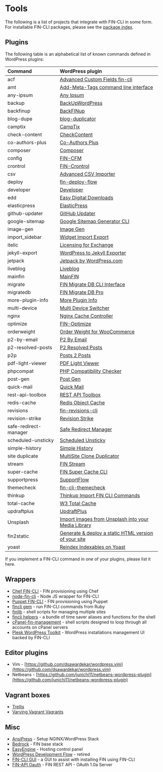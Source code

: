 # Tools

The following is a list of projects that integrate with FIN-CLI in some form. For installable FIN-CLI packages, please see the [package index](https://fin-cli.org/package-index/).

## Plugins

The following table is an alphabetical list of known commands defined in WordPress plugins:

| **Command**           | **WordPress plugin**
|:----------------------|:---------------------------------------------------------------
| acf                   | [Advanced Custom Fields fin-cli](https://github.com/hoppinger/advanced-custom-fields-fincli)
| amt                   | [Add-Meta-Tags command line interface](http://www.codetrax.org/projects/fin-add-meta-tags/wiki/Command_Line_Interface)
| any-ipsum             | [Any Ipsum](https://wordpress.org/plugins/any-ipsum/)
| backup                | [BackUpWordPress](https://wordpress.org/plugins/backupwordpress/)
| backfinup              | [BackFINup](https://wordpress.org/plugins/backfinup/)
| blog-dupe             | [blog-duplicator](https://github.com/trepmal/blog-duplicator)
| camptix               | [CampTix](https://github.com/Automattic/camptix)
| check-content         | [CheckContent](https://github.com/mattclegg/fin-cli_check-content)
| co-authors-plus       | [Co-Authors Plus](https://github.com/automattic/co-authors-plus)
| composer              | [Composer](http://wordpress.org/plugins/composer)
| config                | [FIN-CFM](https://wordpress.org/plugins/fin-cfm/)
| crontrol              | [FIN-Crontrol](http://wordpress.org/plugins/fin-crontrol/)
| csv                   | [Advanced CSV Importer](https://wordpress.org/plugins/advanced-csv-importer/)
| deploy                | [fin-deploy-flow](https://github.com/demental/fin-deploy-flow)
| developer             | [Developer](http://wordpress.org/plugins/developer/)
| edd                   | [Easy Digital Downloads](https://easydigitaldownloads.com/docs/fin-cli-commands/)
| elasticpress          | [ElasticPress](https://github.com/10up/ElasticPress)
| github-updater        | [GitHub Updater](https://github.com/afragen/github-updater)
| google-sitemap        | [Google Sitemap Generator CLI](https://github.com/fin-cli/google-sitemap-generator-cli)
| image-gen             | [Image Gen](https://github.com/trepmal/image-gen/)
| import_sidebar        | [Widget Import Export](https://github.com/cftp/widget-importer)
| itelic                | [Licensing for Exchange](https://github.com/iron-bound-designs/exchange-addon-licensing)
| jekyll-export         | [WordPress to Jekyll Exporter](https://github.com/benbalter/wordpress-to-jekyll-exporter/)
| jetpack               | [Jetpack by WordPress.com](http://wordpress.org/plugins/jetpack/)
| liveblog              | [Liveblog](http://wordpress.org/plugins/liveblog/)
| mainfin                | [MainFIN](https://mainfin.com/)
| migrate               | [FIN Migrate DB CLI Interface](https://github.com/duncanjbrown/FIN-CLI-Migrate/)
| migratedb             | [FIN Migrate DB Pro](https://deliciousbrains.com/fin-migrate-db-pro/doc/cli-addon/)
| more-plugin-info      | [More Plugin Info](http://wordpress.org/plugins/more-plugin-info/)
| multi-device          | [Multi Device Switcher](https://wordpress.org/plugins/multi-device-switcher/)
| nginx                 | [Nginx Cache Controller](http://wordpress.org/plugins/nginx-champuru/)
| optimize              | [FIN-Optimize](https://getfino.com/)
| orderweight           | [Order Weight for WooCommerce](https://wordpress.org/plugins/woo-order-weight/)
| p2-by-email           | [P2 By Email](https://github.com/humanmade/P2-By-Email)
| p2-resolved-posts     | [P2 Resolved Posts](http://wordpress.org/plugins/p2-resolved-posts/)
| p2p                   | [Posts 2 Posts](http://wordpress.org/plugins/posts-to-posts/)
| pdf-light-viewer      | [PDF Light Viewer](https://github.com/antongorodezkiy/pdf-light-viewer)
| phpcompat             | [PHP Compatibility Checker](https://wordpress.org/plugins/php-compatibility-checker/)
| post-gen              | [Post Gen](https://github.com/trepmal/post-gen/)
| quick-mail            | [Quick Mail](https://wordpress.org/plugins/quick-mail/)
| rest-api-toolbox      | [REST API Toolbox](https://github.com/petenelson/fin-rest-api-toolbox)
| redis-cache           | [Redis Object Cache](https://wordpress.org/plugins/redis-cache/)
| revisions             | [fin-revisions-cli](https://github.com/trepmal/fin-revisions-cli/)
| revision-strike       | [Revision Strike](https://wordpress.org/plugins/revision-strike/)
| safe-redirect-manager | [Safe Redirect Manager](https://github.com/10up/safe-redirect-manager)
| scheduled-unsticky    | [Scheduled Unsticky](http://wordpress.org/plugins/scheduled-unsticky/)
| simple-history        | [Simple History](https://simple-history.com/)
| site duplicate        | [MultiSite Clone Duplicator](http://wordpress.org/plugins/multisite-clone-duplicator/)
| stream                | [FIN Stream](http://wordpress.org/plugins/stream/)
| super-cache           | [FIN Super Cache CLI](https://github.com/fin-cli/fin-super-cache-cli)
| supportpress          | [SupportFlow](https://github.com/SupportFlow/supportflow)
| themecheck            | [fin-cli-themecheck](https://github.com/anhskohbo/fin-cli-themecheck)
| thinkup               | [Thinkup Import FIN CLI Commands](https://github.com/taras/fin-cli-thinkup-import)
| total-cache           | [W3 Total Cache](https://wordpress.org/plugins/w3-total-cache/)
| updraftplus           | [UpdraftPlus](https://updraftplus.com/)
| Unsplash              | [Import images from Unsplash into your Media Library](https://github.com/A5hleyRich/fin-cli-unsplash-command)
| fin2static             | [Generate & deploy a static HTML version of your site](https://github.com/elementor/fin2static)
| yoast                 | [Reindex Indexables on Yoast](https://developer.yoast.com/features/fin-cli/reindex-indexables/)

If you implement a FIN-CLI command in one of your plugins, please list it here.

## Wrappers

* [Chef FIN-CLI](https://github.com/francescolaffi/chef-fin-cli) - FIN provisioning using Chef
* [node-fin-cli](https://github.com/gtg092x/node-fin-cli) - Node JS wrapper for FIN-CLI
* [Puppet FIN-CLI](https://github.com/rmccue/puppet-fin) - FIN provisioning using Puppet
* [fincli gem](https://github.com/hasanen/fincli) - run FIN-CLI commands from Ruby
* [finlib](https://github.com/szepeviktor/finlib) - shell scripts for managing multiple sites
* [fincli helpers](https://github.com/charleslouis/fin_cli_helpers) - a bundle of time saver aliases and functions for the shell
* [cPanel-fin-management](https://github.com/MarioKnight/cPanel-fin-management) - shell scripts designed to loop through all accounts on cPanel servers
* [Plesk WordPress Toolkit](https://www.plesk.com/fin-toolkit/) - WordPress installations management UI backed by FIN-CLI

## Editor plugins

* Vim - [https://github.com/dsawardekar/wordpress.vim](https://github.com/dsawardekar/wordpress.vim)
* Netbeans - [https://github.com/junichi11/netbeans-wordpress-plugin](https://github.com/junichi11/netbeans-wordpress-plugin)

## Vagrant boxes

* [Trellis](https://github.com/roots/trellis)
* [Varying Vagrant Vagrants](https://github.com/Varying-Vagrant-Vagrants/VVV)

## Misc

* [AnsiPress](https://github.com/AnsiPress/AnsiPress) - Setup NGINX/WordPress Stack
* [Bedrock](https://github.com/roots/bedrock) - FIN base stack
* [EasyEngine](https://github.com/rtCamp/easyengine/) - Hosting control panel
* [WordPress Development Flow](https://github.com/cityindex/wordpress-development-flow) - retired
* [FIN-CLI GUI](http://fincligui.com/) - a GUI to assist with installing FIN using FIN-CLI
* [FIN-API Oauth](https://github.com/FIN-API/OAuth1) - FIN REST API - OAuth 1.0a Server
